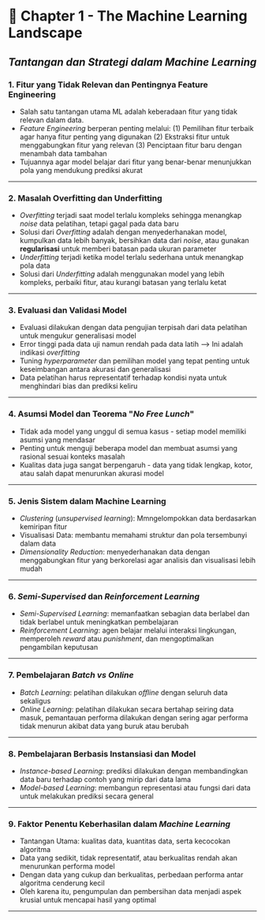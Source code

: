 # **🎯 Chapter 1 - The Machine Learning Landscape**

## *Tantangan dan Strategi dalam Machine Learning*
### 1. Fitur yang Tidak Relevan dan Pentingnya Feature Engineering ###
   - Salah satu tantangan utama ML adalah keberadaan fitur yang tidak relevan dalam data.
   - *Feature Engineering* berperan penting melalui:
     (1) Pemilihan fitur terbaik agar hanya fitur penting yang digunakan
     (2) Ekstraksi fitur untuk menggabungkan fitur yang relevan
     (3) Penciptaan fitur baru dengan menambah data tambahan
   - Tujuannya agar model belajar dari fitur yang benar-benar menunjukkan pola yang mendukung prediksi akurat
---

### 2. Masalah Overfitting dan Underfitting ###
   - *Overfitting* terjadi saat model terlalu kompleks sehingga menangkap *noise* data pelatihan, tetapi gagal pada data baru
   - Solusi dari *Overfitting* adalah dengan menyederhanakan model, kumpulkan data lebih banyak, bersihkan data dari *noise*, atau gunakan **regularisasi** untuk memberi batasan pada ukuran parameter
   - *Underfitting* terjadi ketika model terlalu sederhana untuk menangkap pola data
   - Solusi dari *Underfitting* adalah menggunakan model yang lebih kompleks, perbaiki fitur, atau kurangi batasan yang terlalu ketat
---

### 3. Evaluasi dan Validasi Model ###
   - Evaluasi dilakukan dengan data pengujian terpisah dari data pelatihan untuk mengukur generalisasi model
   - Error tinggi pada data uji namun rendah pada data latih --> Ini adalah indikasi *overfitting*
   - Tuning *hyperparameter* dan pemilihan model yang tepat penting untuk keseimbangan antara akurasi dan generalisasi
   - Data pelatihan harus representatif terhadap kondisi nyata untuk menghindari bias dan prediksi keliru
---

### 4. Asumsi Model dan Teorema "*No Free Lunch*" ###
   - Tidak ada model yang unggul di semua kasus - setiap model memiliki asumsi yang mendasar
   - Penting untuk menguji beberapa model dan membuat asumsi yang rasional sesuai konteks masalah
   - Kualitas data juga sangat berpengaruh - data yang tidak lengkap, kotor, atau salah dapat menurunkan akurasi model
---

### 5. Jenis Sistem dalam Machine Learning ###
   - *Clustering* (*unsupervised learning*): Mmngelompokkan data berdasarkan kemiripan fitur
   - Visualisasi Data: membantu memahami struktur dan pola tersembunyi dalam data
   - *Dimensionality Reduction*: menyederhanakan data dengan menggabungkan fitur yang berkorelasi agar analisis dan visualisasi lebih mudah
---

### 6. *Semi-Supervised* dan *Reinforcement Learning* ###
   - *Semi-Supervised Learning*: memanfaatkan sebagian data berlabel dan tidak berlabel untuk meningkatkan pembelajaran
   - *Reinforcement Learning*: agen belajar melalui interaksi lingkungan, memperoleh *reward* atau *punishment*, dan mengoptimalkan pengambilan keputusan
---

### 7. Pembelajaran *Batch vs Online* ###
   - *Batch Learning*: pelatihan dilakukan *offline* dengan seluruh data sekaligus
   - *Online Learning*: pelatihan dilakukan secara bertahap seiring data masuk, pemantauan performa dilakukan dengan sering agar performa tidak menurun akibat data yang buruk atau berubah
---

### 8. Pembelajaran Berbasis Instansiasi dan Model ###
   - *Instance-based Learning*: prediksi dilakukan dengan membandingkan data baru terhadap contoh yang mirip dari data lama
   - *Model-based Learning*: membangun representasi atau fungsi dari data untuk melakukan prediksi secara general
---

### 9. Faktor Penentu Keberhasilan dalam *Machine Learning* ###
   - Tantangan Utama: kualitas data, kuantitas data, serta kecocokan algoritma
   - Data yang sedikit, tidak representatif, atau berkualitas rendah akan menurunkan performa model
   - Dengan data yang cukup dan berkualitas, perbedaan performa antar algoritma cenderung kecil
   - Oleh karena itu, pengumpulan dan pembersihan data menjadi aspek krusial untuk mencapai hasil yang optimal
---
